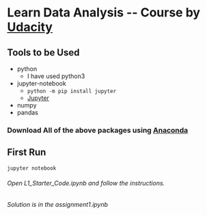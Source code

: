 # Learn Data Analysis -- Course by [Udacity](https://www.udacity.com/course/intro-to-data-analysis--ud170)
## Tools to be Used
   *	python
        * I have used python3
   * 	jupyter-notebook
        * `python -m pip install jupyter`
        * [Jupyter](http://jupyter.org/install)
   *	numpy
   *	pandas
### Download All of the above packages using                             [Anaconda](https://anaconda.org/anaconda/python)

## First Run 
```jupyter notebook```

###### Open L1_Starter_Code.ipynb and follow the instructions.
###### Solution is in the assignment1.ipynb